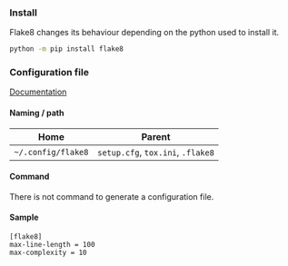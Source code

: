 ---
---

### Install

Flake8 changes its behaviour depending on the python used to install it.

```bash
python -m pip install flake8
```

### Configuration file

[Documentation](http://flake8.pycqa.org/en/latest/user/configuration.html#project-configuration)

#### Naming / path

| Home | Parent |
| ---- | ------ |
| `~/.config/flake8` | `setup.cfg`, `tox.ini`, `.flake8` |

#### Command

There is not command to generate a configuration file.

#### Sample

```
[flake8]
max-line-length = 100
max-complexity = 10
```
